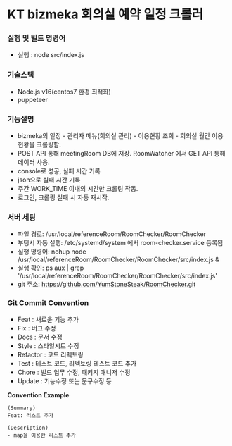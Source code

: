 # KT bizmeka 회의실 예약 일정 크롤러

### 실행 및 빌드 명령어

- 실행 : node src/index.js

### 기술스택

- Node.js v16(centos7 환경 최적화)
- puppeteer

### 기능설명

- bizmeka의 일정 - 관리자 메뉴(회의실 관리) - 이용현황 조회 - 회의실 월간 이용 현황을 크롤링함.
- POST API 통해 meetingRoom DB에 저장. RoomWatcher 에서 GET API 통해 데이터 사용.
- console로 성공, 실패 시간 기록
- json으로 실패 시간 기록
- 주간 WORK_TIME 이내의 시간만 크롤링 작동.
- 로그인, 크롤링 실패 시 자동 재시작.

### 서버 세팅

- 파일 경로: /usr/local/referenceRoom/RoomChecker/RoomChecker
- 부팅시 자동 실행: /etc/systemd/system 에서 room-checker.service 등록됨
- 실행 명령어: nohup node /usr/local/referenceRoom/RoomChecker/RoomChecker/src/index.js &
- 실행 확인: ps aux | grep '/usr/local/referenceRoom/RoomChecker/RoomChecker/src/index.js'
- git 주소: https://github.com/YumStoneSteak/RoomChecker.git

### Git Commit Convention

- Feat : 새로운 기능 추가
- Fix : 버그 수정
- Docs : 문서 수정
- Style : 스타일시트 수정
- Refactor : 코드 리펙토링
- Test : 테스트 코드, 리펙토링 테스트 코드 추가
- Chore : 빌드 업무 수정, 패키지 매니저 수정
- Update : 기능수정 또는 문구수정 등

**Convention Example**

    (Summary)
    Feat: 리스트 추가

    (Description)
    - map을 이용한 리스트 추가
